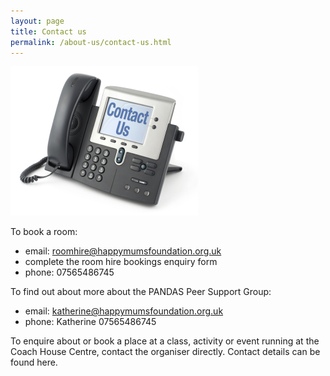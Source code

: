 ```yaml
---
layout: page
title: Contact us
permalink: /about-us/contact-us.html
---
```

![Phone](/img/phone.jpg)

To book a room: 

- email: roomhire@happymumsfoundation.org.uk 
- complete the room hire bookings enquiry form
- phone: 07565486745
 
To find out about more about the PANDAS Peer Support Group:

- email: katherine@happymumsfoundation.org.uk
- phone: Katherine 07565486745
 
 To enquire about or book a place at a class, activity or event running at the Coach House Centre, contact the organiser directly. Contact details can be found here.